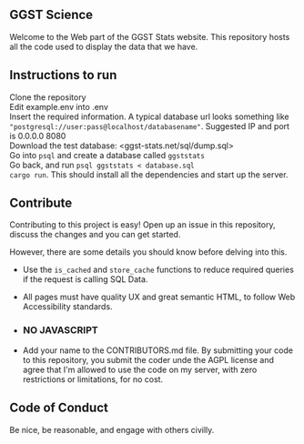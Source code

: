 ## GGST Science

Welcome to the Web part of the GGST Stats website. This repository hosts all the code used to display the data that we have. 

## Instructions to run
Clone the repository  
Edit example.env into .env  
Insert the required information. A typical database url looks something like `"postgresql://user:pass@localhost/databasename"`. Suggested IP and port is 0.0.0.0 8080  
Download the test database: <ggst-stats.net/sql/dump.sql>  
Go into `psql` and create a database called `ggststats`  
Go back, and run `psql ggststats < database.sql`   
`cargo run`. This should install all the dependencies and start up the server.


## Contribute

Contributing to this project is easy! Open up an issue in this repository, discuss the changes and you can get started. 

However, there are some details you should know before delving into this.

* Use the `is_cached` and `store_cache` functions to reduce required queries if the request is calling SQL Data. 

* All pages must have quality UX and great semantic HTML, to follow Web Accessibility standards.

* ### NO JAVASCRIPT

* Add your name to the CONTRIBUTORS.md file. By submitting your code to this repository, you submit the coder unde the AGPL license and agree that I'm allowed to use the code on my server, with zero restrictions or limitations, for no cost. 

## Code of Conduct

Be nice, be reasonable, and engage with others civilly. 
